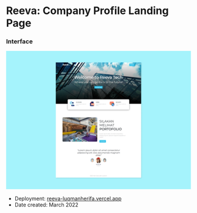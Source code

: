# Reeva: Company Profile Landing Page

### Interface
![Interface](https://raw.githubusercontent.com/luqmanherifa/luqman-herifa-personal-portfolio-v2/main/public/works/reeva.png)

- Deployment: [reeva-luqmanherifa.vercel.app](https://reeva-luqmanherifa.vercel.app)
- Date created: March 2022
